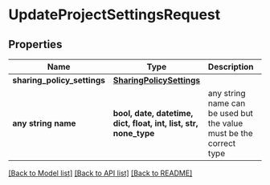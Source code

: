 # UpdateProjectSettingsRequest


## Properties
Name | Type | Description | Notes
------------ | ------------- | ------------- | -------------
**sharing_policy_settings** | [**SharingPolicySettings**](SharingPolicySettings.md) |  | [optional] 
**any string name** | **bool, date, datetime, dict, float, int, list, str, none_type** | any string name can be used but the value must be the correct type | [optional]

[[Back to Model list]](../README.md#documentation-for-models) [[Back to API list]](../README.md#documentation-for-api-endpoints) [[Back to README]](../README.md)


